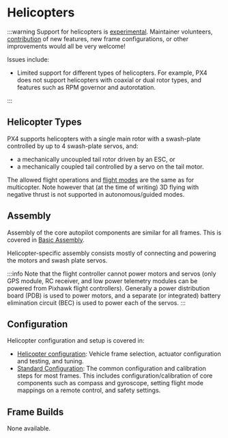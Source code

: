 # Helicopters

<LinkedBadge type="warning" text="Experimental" url="../airframes/#experimental-vehicles"/>

:::warning
Support for helicopters is [experimental](../airframes/index.md#experimental-vehicles).
Maintainer volunteers, [contribution](../contribute/index.md) of new features, new frame configurations, or other improvements would all be very welcome!

Issues include:

- Limited support for different types of helicopters.
  For example, PX4 does not support helicopters with coaxial or dual rotor types, and features such as RPM governor and autorotation.

:::

<!-- image here please of PX4 helicopter -->

## Helicopter Types

PX4 supports helicopters with a single main rotor with a swash-plate controlled by up to 4 swash-plate servos, and:

- a mechanically uncoupled tail rotor driven by an ESC, or
- a mechanically coupled tail controlled by a servo on the tail motor.

The allowed flight operations and [flight modes](../flight_modes_mc/index.md) are the same as for multicopter.
Note however that (at the time of writing) 3D flying with negative thrust is not supported in autonomous/guided modes.

## Assembly

Assembly of the core autopilot components are similar for all frames.
This is covered in [Basic Assembly](../assembly/index.md).

Helicopter-specific assembly consists mostly of connecting and powering the motors and swash plate servos.

:::info
Note that the flight controller cannot power motors and servos (only GPS module, RC receiver, and low power telemetry modules can be powered from Pixhawk flight controllers).
Generally a power distribution board (PDB) is used to power motors, and a separate (or integrated) battery elimination circuit (BEC) is used to power each of the servos.
:::

## Configuration

Helicopter configuration and setup is covered in:

- [Helicopter configuration](../config_heli/index.md): Vehicle frame selection, actuator configuration and testing, and tuning.
- [Standard Configuration](../config/index.md): The common configuration and calibration steps for most frames.
  This includes configuration/calibration of core components such as compass and gyroscope, setting flight mode mappings on a remote control, and safety settings.

## Frame Builds

None available.
